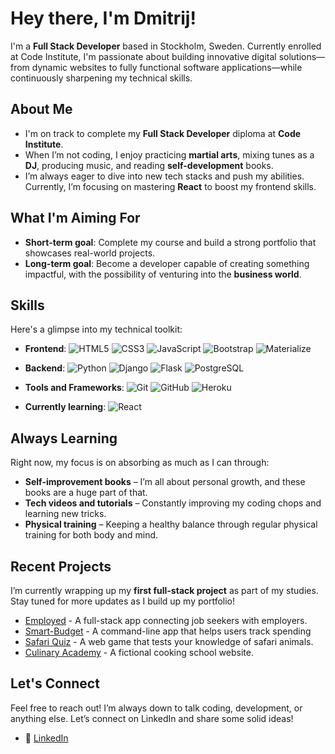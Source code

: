 # Hey there, I'm Dmitrij!

I'm a **Full Stack Developer** based in Stockholm, Sweden. Currently enrolled at Code Institute, I'm passionate about building innovative digital solutions—from dynamic websites to fully functional software applications—while continuously sharpening my technical skills.

## About Me
- I'm on track to complete my **Full Stack Developer** diploma at **Code Institute**.
- When I’m not coding, I enjoy practicing **martial arts**, mixing tunes as a **DJ**, producing music, and reading **self-development** books.
- I’m always eager to dive into new tech stacks and push my abilities. Currently, I’m focusing on mastering **React** to boost my frontend skills.

## What I'm Aiming For
- **Short-term goal**: Complete my course and build a strong portfolio that showcases real-world projects.
- **Long-term goal**: Become a developer capable of creating something impactful, with the possibility of venturing into the **business world**. 

## Skills
Here's a glimpse into my technical toolkit:
- **Frontend**:
  ![HTML5](https://img.shields.io/badge/HTML5%20-%23E34F26.svg?&style=for-the-badge&logo=HTML5&logoColor=FFFFFF)
  ![CSS3](https://img.shields.io/badge/CSS3%20-%231572B6.svg?&style=for-the-badge&logo=CSS3&logoColor=FFFFFF)
  ![JavaScript](https://img.shields.io/badge/JavaScript%20-%23323330.svg?&style=for-the-badge&logo=JavaScript&logoColor=F7DF1E)
  ![Bootstrap](https://img.shields.io/badge/Bootstrap-563D7C?style=for-the-badge&logo=bootstrap&logoColor=white)
  ![Materialize](https://img.shields.io/badge/Materialize%20CSS-EB6E4B.svg?&style=for-the-badge&logo=materializecss&logoColor=FFFFFF)
  
- **Backend**:
  ![Python](https://img.shields.io/badge/Python%20-%23004D7A.svg?&style=for-the-badge&logo=python&logoColor=ffdf76)
  ![Django](https://img.shields.io/badge/Django-092E20?style=for-the-badge&logo=django&logoColor=white)
  ![Flask](https://img.shields.io/badge/Flask-000000?style=for-the-badge&logo=flask&logoColor=white)
  ![PostgreSQL](https://img.shields.io/badge/PostgreSQL-316192?style=for-the-badge&logo=postgresql&logoColor=white)

- **Tools and Frameworks**:
  ![Git](https://img.shields.io/badge/Git-%23F05033.svg?style=for-the-badge&logo=git&logoColor=white)
  ![GitHub](https://img.shields.io/badge/GitHub%20-%23181717.svg?&style=for-the-badge&logo=github&logoColor=white)
  ![Heroku](https://img.shields.io/badge/Heroku-430098?style=for-the-badge&logo=heroku&logoColor=white)

- **Currently learning**: 
  ![React](https://img.shields.io/badge/React-20232A?style=for-the-badge&logo=react&logoColor=61DAFB)

## Always Learning
Right now, my focus is on absorbing as much as I can through:
- **Self-improvement books** – I’m all about personal growth, and these books are a huge part of that.
- **Tech videos and tutorials** – Constantly improving my coding chops and learning new tricks.
- **Physical training** – Keeping a healthy balance through regular physical training for both body and mind.

## Recent Projects
I’m currently wrapping up my **first full-stack project** as part of my studies. Stay tuned for more updates as I build up my portfolio!

- [Employed](https://github.com/Dimmanzo/employed) - A full-stack app connecting job seekers with employers.
- [Smart-Budget](https://github.com/Dimmanzo/smart-budget) - A command-line app that helps users track spending
- [Safari Quiz](https://github.com/Dimmanzo/safari-quiz) - A web game that tests your knowledge of safari animals.
- [Culinary Academy](https://github.com/Dimmanzo/culinary-academy) - A fictional cooking school website.

## Let's Connect
Feel free to reach out! I’m always down to talk coding, development, or anything else. Let’s connect on LinkedIn and share some solid ideas!

- 🔗 [LinkedIn](https://www.linkedin.com/in/dmitrij-sazniov/)

